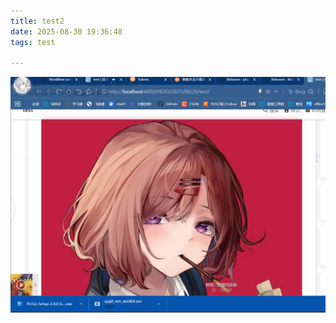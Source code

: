 ```yaml
---
title: test2
date: 2025-08-30 19:36:48
tags: test

---
```




![1756891911284](assets/1756891911284.png)